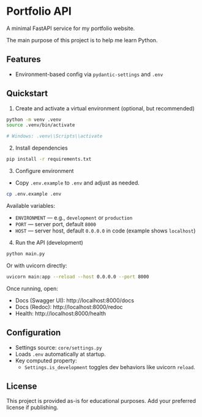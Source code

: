 # Portfolio API

A minimal FastAPI service for my portfolio website.

The main purpose of this project is to help me learn Python.

## Features

- Environment-based config via `pydantic-settings` and `.env`

## Quickstart

1. Create and activate a virtual environment (optional, but recommended)

```bash
python -m venv .venv
source .venv/bin/activate  

# Windows: .venv\\Scripts\\activate
```

2. Install dependencies

```bash
pip install -r requirements.txt
```

3. Configure environment

- Copy `.env.example` to `.env` and adjust as needed.

```bash
cp .env.example .env
```

Available variables:

- `ENVIRONMENT` — e.g., `development` or `production`
- `PORT` — server port, default `8000`
- `HOST` — server host, default `0.0.0.0` in code (example shows `localhost`)

4. Run the API (development)

```bash
python main.py
```

Or with uvicorn directly:

```bash
uvicorn main:app --reload --host 0.0.0.0 --port 8000
```

Once running, open:

- Docs (Swagger UI): http://localhost:8000/docs
- Docs (Redoc): http://localhost:8000/redoc
- Health: http://localhost:8000/health

## Configuration

- Settings source: `core/settings.py`
- Loads `.env` automatically at startup.
- Key computed property:
  - `Settings.is_development` toggles dev behaviors like uvicorn `reload`.

## License

This project is provided as-is for educational purposes. Add your preferred license if publishing.

